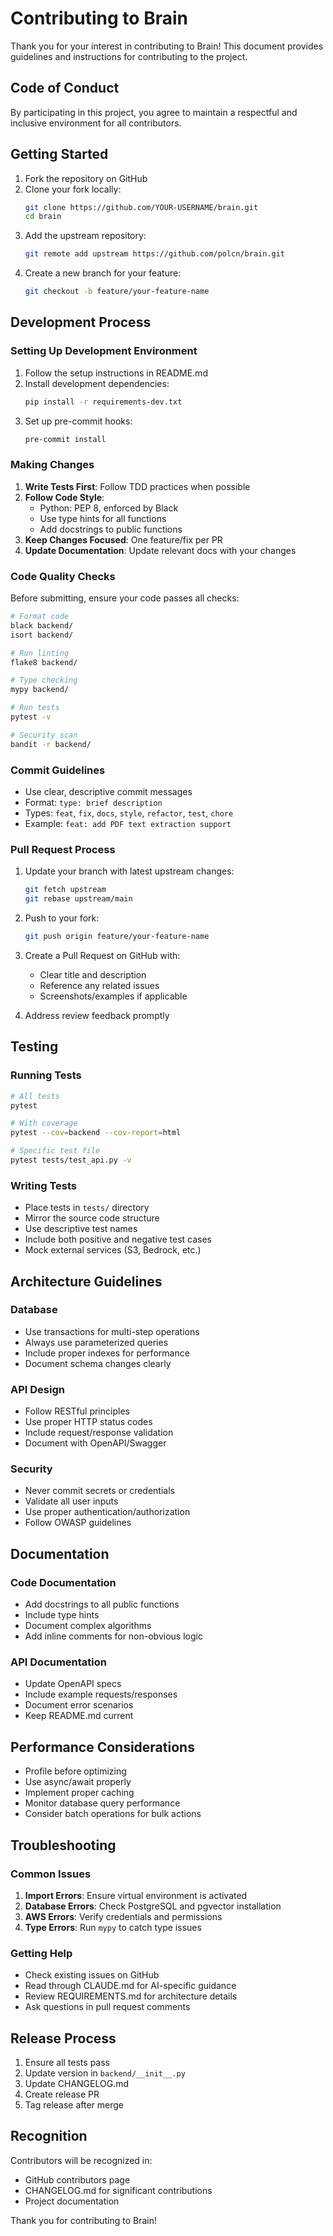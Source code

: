 # Contributing to Brain

Thank you for your interest in contributing to Brain! This document provides guidelines and instructions for contributing to the project.

## Code of Conduct

By participating in this project, you agree to maintain a respectful and inclusive environment for all contributors.

## Getting Started

1. Fork the repository on GitHub
2. Clone your fork locally:
   ```bash
   git clone https://github.com/YOUR-USERNAME/brain.git
   cd brain
   ```
3. Add the upstream repository:
   ```bash
   git remote add upstream https://github.com/polcn/brain.git
   ```
4. Create a new branch for your feature:
   ```bash
   git checkout -b feature/your-feature-name
   ```

## Development Process

### Setting Up Development Environment

1. Follow the setup instructions in README.md
2. Install development dependencies:
   ```bash
   pip install -r requirements-dev.txt
   ```
3. Set up pre-commit hooks:
   ```bash
   pre-commit install
   ```

### Making Changes

1. **Write Tests First**: Follow TDD practices when possible
2. **Follow Code Style**: 
   - Python: PEP 8, enforced by Black
   - Use type hints for all functions
   - Add docstrings to public functions
3. **Keep Changes Focused**: One feature/fix per PR
4. **Update Documentation**: Update relevant docs with your changes

### Code Quality Checks

Before submitting, ensure your code passes all checks:

```bash
# Format code
black backend/
isort backend/

# Run linting
flake8 backend/

# Type checking
mypy backend/

# Run tests
pytest -v

# Security scan
bandit -r backend/
```

### Commit Guidelines

- Use clear, descriptive commit messages
- Format: `type: brief description`
- Types: `feat`, `fix`, `docs`, `style`, `refactor`, `test`, `chore`
- Example: `feat: add PDF text extraction support`

### Pull Request Process

1. Update your branch with latest upstream changes:
   ```bash
   git fetch upstream
   git rebase upstream/main
   ```

2. Push to your fork:
   ```bash
   git push origin feature/your-feature-name
   ```

3. Create a Pull Request on GitHub with:
   - Clear title and description
   - Reference any related issues
   - Screenshots/examples if applicable

4. Address review feedback promptly

## Testing

### Running Tests
```bash
# All tests
pytest

# With coverage
pytest --cov=backend --cov-report=html

# Specific test file
pytest tests/test_api.py -v
```

### Writing Tests
- Place tests in `tests/` directory
- Mirror the source code structure
- Use descriptive test names
- Include both positive and negative test cases
- Mock external services (S3, Bedrock, etc.)

## Architecture Guidelines

### Database
- Use transactions for multi-step operations
- Always use parameterized queries
- Include proper indexes for performance
- Document schema changes clearly

### API Design
- Follow RESTful principles
- Use proper HTTP status codes
- Include request/response validation
- Document with OpenAPI/Swagger

### Security
- Never commit secrets or credentials
- Validate all user inputs
- Use proper authentication/authorization
- Follow OWASP guidelines

## Documentation

### Code Documentation
- Add docstrings to all public functions
- Include type hints
- Document complex algorithms
- Add inline comments for non-obvious logic

### API Documentation
- Update OpenAPI specs
- Include example requests/responses
- Document error scenarios
- Keep README.md current

## Performance Considerations

- Profile before optimizing
- Use async/await properly
- Implement proper caching
- Monitor database query performance
- Consider batch operations for bulk actions

## Troubleshooting

### Common Issues

1. **Import Errors**: Ensure virtual environment is activated
2. **Database Errors**: Check PostgreSQL and pgvector installation
3. **AWS Errors**: Verify credentials and permissions
4. **Type Errors**: Run `mypy` to catch type issues

### Getting Help

- Check existing issues on GitHub
- Read through CLAUDE.md for AI-specific guidance
- Review REQUIREMENTS.md for architecture details
- Ask questions in pull request comments

## Release Process

1. Ensure all tests pass
2. Update version in `backend/__init__.py`
3. Update CHANGELOG.md
4. Create release PR
5. Tag release after merge

## Recognition

Contributors will be recognized in:
- GitHub contributors page
- CHANGELOG.md for significant contributions
- Project documentation

Thank you for contributing to Brain!